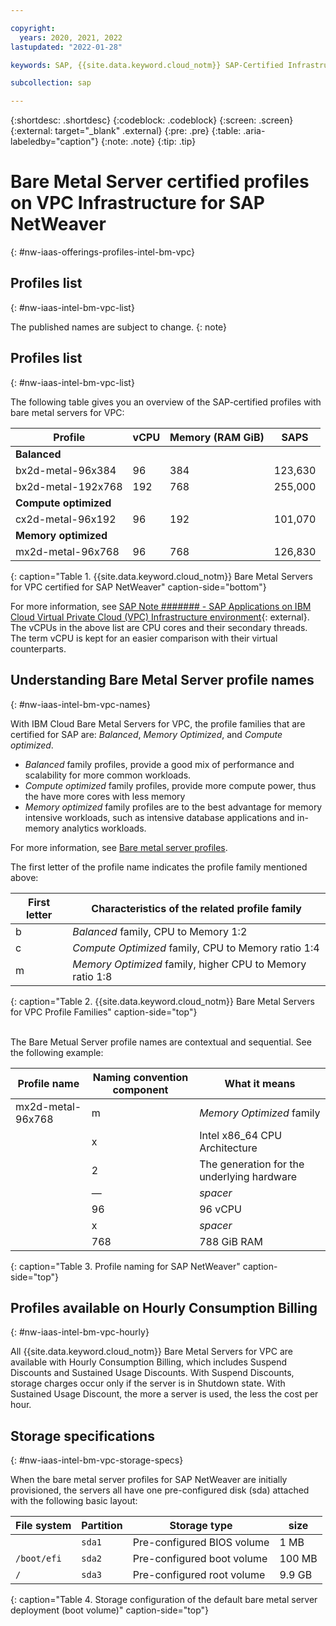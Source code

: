 ```yaml
---

copyright:
  years: 2020, 2021, 2022
lastupdated: "2022-01-28"

keywords: SAP, {{site.data.keyword.cloud_notm}} SAP-Certified Infrastructure, {{site.data.keyword.ibm_cloud_sap}}, SAP Workloads

subcollection: sap

---
```


{:shortdesc: .shortdesc}
{:codeblock: .codeblock}
{:screen: .screen}
{:external: target="_blank" .external}
{:pre: .pre}
{:table: .aria-labeledby="caption"}
{:note: .note}
{:tip: .tip}

# Bare Metal Server certified profiles on VPC Infrastructure for SAP NetWeaver
{: #nw-iaas-offerings-profiles-intel-bm-vpc}

## Profiles list
{: #nw-iaas-intel-bm-vpc-list}

The published names are subject to change.
{: note}


## Profiles list
{: #nw-iaas-intel-bm-vpc-list}

The following table gives you an overview of the SAP-certified profiles with bare metal servers for VPC:

| **Profile** | **vCPU** | **Memory (RAM GiB)** | **SAPS** |
| --- | --- | --- | --- |
| **Balanced** | | | |
| bx2d-metal-96x384 | 96 | 384 | 123,630 |
| bx2d-metal-192x768 | 192 | 768 | 255,000 |
| **Compute optimized** | | | |
| cx2d-metal-96x192 | 96 | 192 | 101,070|
| **Memory optimized** | | | |
| mx2d-metal-96x768 | 96 | 768 | 126,830 |
{: caption="Table 1. {{site.data.keyword.cloud_notm}} Bare Metal Servers for VPC certified for SAP NetWeaver" caption-side="bottom"}


For more information, see [SAP Note ####### - SAP Applications on IBM Cloud Virtual Private Cloud (VPC) Infrastructure environment](https://launchpad.support.sap.com/#/notes/#######){: external}. The vCPUs in the above list are CPU cores and their secondary threads. The term vCPU is kept for an easier comparison with their virtual counterparts.


## Understanding Bare Metal Server profile names
{: #nw-iaas-intel-bm-vpc-names}

With IBM Cloud Bare Metal Servers for VPC, the profile families that are certified for SAP are: *Balanced*, *Memory Optimized*, and *Compute optimized*.
- *Balanced* family profiles, provide a good mix of performance and scalability for more common workloads.
- *Compute optimized* family profiles, provide more compute power, thus the have more cores with less memory
- *Memory optimized* family profiles are to the best advantage for memory intensive workloads, such as intensive database applications and in-memory analytics workloads.

For more information, see [Bare metal server profiles](/docs/vpc?topic=vpc-bare-metal-servers-profile).

The first letter of the profile name indicates the profile family mentioned above:

| First letter | Characteristics of the related profile family |
| --- | --- |
| b | *Balanced* family, CPU to Memory 1:2 |
| c | *Compute Optimized*  family, CPU to Memory ratio 1:4 |
| m | *Memory Optimized* family, higher CPU to Memory ratio 1:8 |
{: caption="Table 2. {{site.data.keyword.cloud_notm}} Bare Metal Servers for VPC Profile Families" caption-side="top"}

<br/>
The Bare Metual Server profile names are contextual and sequential. See the following example:

| Profile name | Naming convention component | What it means |
| --- | --- | --- |
| mx2d-metal-96x768 | m | *Memory Optimized* family |
| | x | Intel x86_64 CPU Architecture |
| | 2 | The generation for the underlying hardware |
| | — | _spacer_ |
| | 96 | 96 vCPU |
| | x | _spacer_ |
| | 768 | 788 GiB RAM |
{: caption="Table 3. Profile naming for SAP NetWeaver" caption-side="top"}


## Profiles available on Hourly Consumption Billing
{: #nw-iaas-intel-bm-vpc-hourly}

All {{site.data.keyword.cloud_notm}} Bare Metal Servers for VPC are available with Hourly Consumption Billing, which includes Suspend Discounts and Sustained Usage Discounts. With Suspend Discounts, storage charges occur only if the server is in Shutdown state. With Sustained Usage Discount, the more a server is used, the less the cost per hour.

## Storage specifications
{: #nw-iaas-intel-bm-vpc-storage-specs}

When the bare metal server profiles for SAP NetWeaver are initially provisioned, the servers all have one pre-configured disk (sda) attached with the following basic layout:

| File system | Partition | Storage type | size |
| --- | --- | --- | --- |
| | `sda1` | Pre-configured BIOS volume | 1 MB |
| `/boot/efi` | `sda2` | Pre-configured boot volume | 100 MB |
| `/` | `sda3` | Pre-configured root volume | 9.9 GB |
{: caption="Table 4. Storage configuration of the default bare metal server deployment (boot volume)" caption-side="top"}


